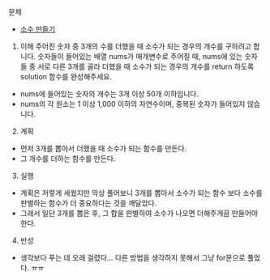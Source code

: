 문제
- [소수 만들기](https://programmers.co.kr/learn/courses/30/lessons/12977)


1. 이해
주어진 숫자 중 3개의 수를 더했을 때 소수가 되는 경우의 개수를 구하려고 합니다. 숫자들이 들어있는 배열 nums가 매개변수로 주어질 때, nums에 있는 숫자들 중 서로 다른 3개를 골라 더했을 때 소수가 되는 경우의 개수를 return 하도록 solution 함수를 완성해주세요.

- nums에 들어있는 숫자의 개수는 3개 이상 50개 이하입니다.
- nums의 각 원소는 1 이상 1,000 이하의 자연수이며, 중복된 숫자가 들어있지 않습니다.

2. 계획
- 먼저 3개를 뽑아서 더했을 때 소수가 되는 함수를 만든다.
- 그 개수를 더하는 함수를 만든다.

3. 실행
- 계획은 저렇게 세웠지만 막상 풀어보니 3개를 뽑아서 소수가 되는 함수 보다 소수를 판별하는 함수가 더 중요하다는 것을 깨달았다. 
- 그래서 일단 3개를 뽑은 후, 그 합을 판별하여 소수가 나오면 더해주게끔 만들어야 한다.

4. 반성
- 생각보다 푸는 데 오래 걸렸다... 다른 방법을 생각하지 못해서 그냥 for문으로 풀었다. ㅠㅠ